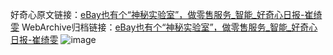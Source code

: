 好奇心原文链接：[eBay也有个“神秘实验室”，做零售服务_智能_好奇心日报-崔绮雯](https://www.qdaily.com/articles/4754.html)
WebArchive归档链接：[eBay也有个“神秘实验室”，做零售服务_智能_好奇心日报-崔绮雯](http://web.archive.org/web/20190623162622/https://www.qdaily.com/articles/4754.html)
![image](http://ww3.sinaimg.cn/large/007d5XDply1g3w5q39zccj30u035bb29)